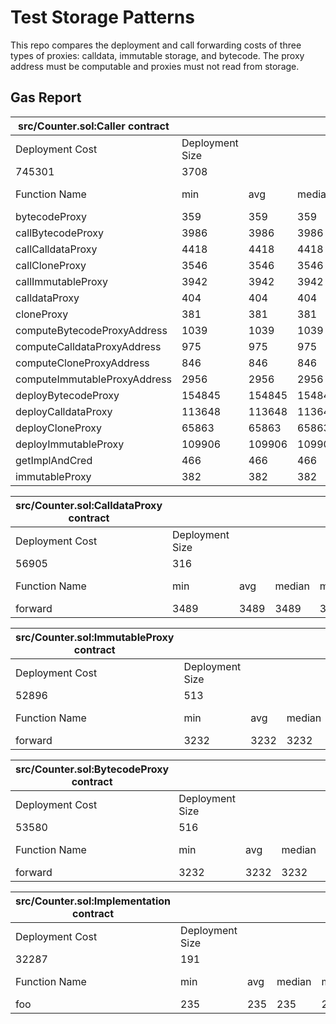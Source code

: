 # Test Storage Patterns

This repo compares the deployment and call forwarding costs of three types of proxies: calldata, immutable storage, and bytecode. The proxy address must be computable and proxies must not read from storage.

## Gas Report

| src/Counter.sol:Caller contract |                 |        |        |        |         |
| ------------------------------- | --------------- | ------ | ------ | ------ | ------- |
| Deployment Cost                 | Deployment Size |        |        |        |         |
| 745301                          | 3708            |        |        |        |         |
| Function Name                   | min             | avg    | median | max    | # calls |
| bytecodeProxy                   | 359             | 359    | 359    | 359    | 1       |
| callBytecodeProxy               | 3986            | 3986   | 3986   | 3986   | 1       |
| callCalldataProxy               | 4418            | 4418   | 4418   | 4418   | 1       |
| callCloneProxy                  | 3546            | 3546   | 3546   | 3546   | 1       |
| callImmutableProxy              | 3942            | 3942   | 3942   | 3942   | 1       |
| calldataProxy                   | 404             | 404    | 404    | 404    | 1       |
| cloneProxy                      | 381             | 381    | 381    | 381    | 1       |
| computeBytecodeProxyAddress     | 1039            | 1039   | 1039   | 1039   | 1       |
| computeCalldataProxyAddress     | 975             | 975    | 975    | 975    | 1       |
| computeCloneProxyAddress        | 846             | 846    | 846    | 846    | 1       |
| computeImmutableProxyAddress    | 2956            | 2956   | 2956   | 2956   | 1       |
| deployBytecodeProxy             | 154845          | 154845 | 154845 | 154845 | 1       |
| deployCalldataProxy             | 113648          | 113648 | 113648 | 113648 | 1       |
| deployCloneProxy                | 65863           | 65863  | 65863  | 65863  | 1       |
| deployImmutableProxy            | 109906          | 109906 | 109906 | 109906 | 1       |
| getImplAndCred                  | 466             | 466    | 466    | 466    | 1       |
| immutableProxy                  | 382             | 382    | 382    | 382    | 1       |

| src/Counter.sol:CalldataProxy contract |                 |      |        |      |         |
| -------------------------------------- | --------------- | ---- | ------ | ---- | ------- |
| Deployment Cost                        | Deployment Size |      |        |      |         |
| 56905                                  | 316             |      |        |      |         |
| Function Name                          | min             | avg  | median | max  | # calls |
| forward                                | 3489            | 3489 | 3489   | 3489 | 1       |

| src/Counter.sol:ImmutableProxy contract |                 |      |        |      |         |
| --------------------------------------- | --------------- | ---- | ------ | ---- | ------- |
| Deployment Cost                         | Deployment Size |      |        |      |         |
| 52896                                   | 513             |      |        |      |         |
| Function Name                           | min             | avg  | median | max  | # calls |
| forward                                 | 3232            | 3232 | 3232   | 3232 | 1       |

| src/Counter.sol:BytecodeProxy contract |                 |      |        |      |         |
| -------------------------------------- | --------------- | ---- | ------ | ---- | ------- |
| Deployment Cost                        | Deployment Size |      |        |      |         |
| 53580                                  | 516             |      |        |      |         |
| Function Name                          | min             | avg  | median | max  | # calls |
| forward                                | 3232            | 3232 | 3232   | 3232 | 1       |

| src/Counter.sol:Implementation contract |                 |     |        |     |         |
| --------------------------------------- | --------------- | --- | ------ | --- | ------- |
| Deployment Cost                         | Deployment Size |     |        |     |         |
| 32287                                   | 191             |     |        |     |         |
| Function Name                           | min             | avg | median | max | # calls |
| foo                                     | 235             | 235 | 235    | 235 | 4       |
